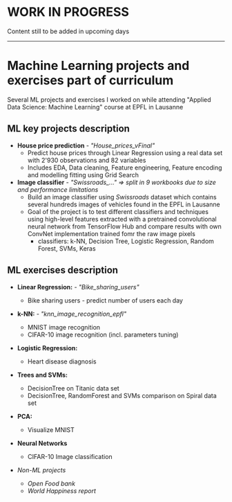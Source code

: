 # WORK IN PROGRESS
Content still to be added in upcoming days
***

# Machine Learning projects and exercises part of curriculum
Several ML projects and exercises I worked on while attending "Applied Data Science: Machine Learning" course at EPFL in Lausanne

## ML key projects description
* **House price prediction** - *"House_prices_vFinal"*
  * Predict house prices through Linear Regression using a real data set with 2'930 observations and 82 variables
  * Includes EDA, Data cleaning, Feature engineering, Feature encoding and modelling fitting using Grid Search
* **Image classifier** - *"Swissroads_..." => split in 9 workbooks due to size and performance limitations*
  * Build an image classifier using *Swissroads* dataset which contains several hundreds images of vehicles found in the EPFL in Lausanne
  * Goal of the project is to test different classifiers and techniques using high-level features extracted with a pretrained convolutional neural network from TensorFlow Hub and compare results with own ConvNet implementation trained fomr the raw image pixels
    * classifiers: k-NN, Decision Tree, Logistic Regression, Random Forest, SVMs, Keras


## ML exercises description
* **Linear Regression:** - *"Bike_sharing_users"*
  * Bike sharing users - predict number of users each day
* **k-NN:** - *"knn_image_recognition_epfl"*
  * MNIST image recognition
  * CIFAR-10 image recognition (incl. parameters tuning)
* **Logistic Regression:**
  * Heart disease diagnosis
* **Trees and SVMs:**
  * DecisionTree on Titanic data set
  * DecisionTree, RandomForest and SVMs comparison on Spiral data set
* **PCA:**
  * Visualize MNIST
* **Neural Networks**
  * CIFAR-10 Image classification

* *Non-ML projects*
  * *Open Food bank*
  * *World Happiness report*
